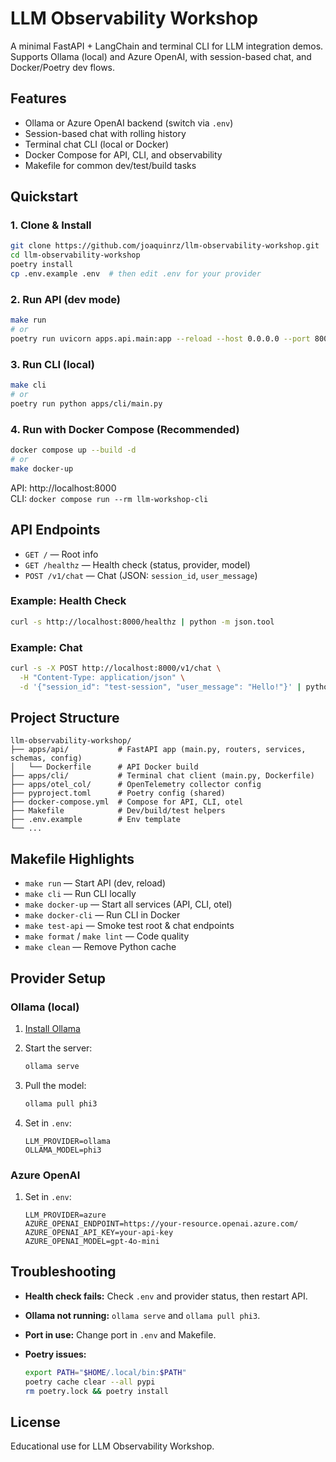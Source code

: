 # LLM Observability Workshop

A minimal FastAPI + LangChain and terminal CLI for LLM integration demos. Supports Ollama (local) and Azure OpenAI, with session-based chat, and Docker/Poetry dev flows.

## Features
- Ollama or Azure OpenAI backend (switch via `.env`)
- Session-based chat with rolling history
- Terminal chat CLI (local or Docker)
- Docker Compose for API, CLI, and observability
- Makefile for common dev/test/build tasks

## Quickstart

### 1. Clone & Install

```bash
git clone https://github.com/joaquinrz/llm-observability-workshop.git
cd llm-observability-workshop
poetry install
cp .env.example .env  # then edit .env for your provider
```

### 2. Run API (dev mode)

```bash
make run
# or
poetry run uvicorn apps.api.main:app --reload --host 0.0.0.0 --port 8000
```

### 3. Run CLI (local)

```bash
make cli
# or
poetry run python apps/cli/main.py
```

### 4. Run with Docker Compose (Recommended)

```bash
docker compose up --build -d
# or
make docker-up
```

API: http://localhost:8000  
CLI: `docker compose run --rm llm-workshop-cli`

## API Endpoints

- `GET /` — Root info
- `GET /healthz` — Health check (status, provider, model)
- `POST /v1/chat` — Chat (JSON: `session_id`, `user_message`)

### Example: Health Check

```bash
curl -s http://localhost:8000/healthz | python -m json.tool
```

### Example: Chat

```bash
curl -s -X POST http://localhost:8000/v1/chat \
  -H "Content-Type: application/json" \
  -d '{"session_id": "test-session", "user_message": "Hello!"}' | python -m json.tool
```

## Project Structure

```text
llm-observability-workshop/
├── apps/api/           # FastAPI app (main.py, routers, services, schemas, config)
│   └── Dockerfile      # API Docker build
├── apps/cli/           # Terminal chat client (main.py, Dockerfile)
├── apps/otel_col/      # OpenTelemetry collector config
├── pyproject.toml      # Poetry config (shared)
├── docker-compose.yml  # Compose for API, CLI, otel
├── Makefile            # Dev/build/test helpers
├── .env.example        # Env template
└── ...
```

## Makefile Highlights

- `make run` — Start API (dev, reload)
- `make cli` — Run CLI locally
- `make docker-up` — Start all services (API, CLI, otel)
- `make docker-cli` — Run CLI in Docker
- `make test-api` — Smoke test root & chat endpoints
- `make format` / `make lint` — Code quality
- `make clean` — Remove Python cache

## Provider Setup

### Ollama (local)
1. [Install Ollama](https://ollama.com)
2. Start the server:

   ```bash
   ollama serve
   ```

3. Pull the model:

   ```bash
   ollama pull phi3
   ```

4. Set in `.env`:

   ```text
   LLM_PROVIDER=ollama
   OLLAMA_MODEL=phi3
   ```

### Azure OpenAI
1. Set in `.env`:

   ```text
   LLM_PROVIDER=azure
   AZURE_OPENAI_ENDPOINT=https://your-resource.openai.azure.com/
   AZURE_OPENAI_API_KEY=your-api-key
   AZURE_OPENAI_MODEL=gpt-4o-mini
   ```

## Troubleshooting

- **Health check fails:** Check `.env` and provider status, then restart API.
- **Ollama not running:** `ollama serve` and `ollama pull phi3`.
- **Port in use:** Change port in `.env` and Makefile.
- **Poetry issues:**

  ```bash
  export PATH="$HOME/.local/bin:$PATH"
  poetry cache clear --all pypi
  rm poetry.lock && poetry install
  ```

## License

Educational use for LLM Observability Workshop.
